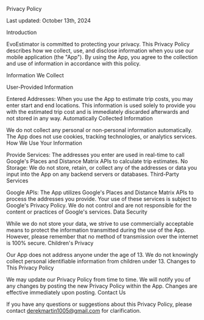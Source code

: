 Privacy Policy

Last updated: October 13th, 2024

Introduction

EvoEstimator is committed to protecting your privacy. This Privacy Policy describes how we collect, use, and disclose information when you use our mobile application (the "App"). By using the App, you agree to the collection and use of information in accordance with this policy.

Information We Collect

User-Provided Information

Entered Addresses: When you use the App to estimate trip costs, you may enter start and end locations. This information is used solely to provide you with the estimated trip cost and is immediately discarded afterwards and not stored in any way.
Automatically Collected Information

We do not collect any personal or non-personal information automatically. The App does not use cookies, tracking technologies, or analytics services.
How We Use Your Information

Provide Services: The addresses you enter are used in real-time to call Google's Places and Distance Matrix APIs to calculate trip estimates.
No Storage: We do not store, retain, or collect any of the addresses or data you input into the App on any backend servers or databases.
Third-Party Services

Google APIs: The App utilizes Google's Places and Distance Matrix APIs to process the addresses you provide. Your use of these services is subject to Google's Privacy Policy. We do not control and are not responsible for the content or practices of Google's services.
Data Security

While we do not store your data, we strive to use commercially acceptable means to protect the information transmitted during the use of the App. However, please remember that no method of transmission over the internet is 100% secure.
Children's Privacy

Our App does not address anyone under the age of 13. We do not knowingly collect personal identifiable information from children under 13.
Changes to This Privacy Policy

We may update our Privacy Policy from time to time. We will notify you of any changes by posting the new Privacy Policy within the App. Changes are effective immediately upon posting.
Contact Us

If you have any questions or suggestions about this Privacy Policy, please contact derekmartin1005@gmail.com for clarification.

